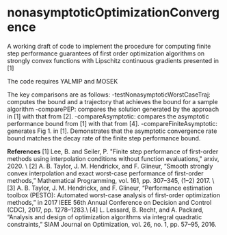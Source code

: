 # nonasymptoticOptimizationConvergence

A working draft of code to implement the procedure for computing finite step performance guarantees of first order
optimization algorithms on strongly convex functions with Lipschitz continuous gradients presented in [1]


The code requires YALMIP and MOSEK

The key comparisons are as follows:
-testNonasymptoticWorstCaseTraj: computes the bound and a trajectory that achieves the bound for a sample algorithm
-comparePEP: compares the solution generated by the approach in [1] with that from [2].
-compareAsymptotic: compares the asymptotic performance bound from [1] with that from [4].
-compareFiniteAsymptotic: generates Fig 1. in [1]. Demonstrates that the asymptotic convergence rate bound matches the decay
rate of the finite step performance bound.

**References**
[1] Lee, B. and Seiler, P. "Finite step performance of first-order methods using interpolation conditions without function evaluations," arxiv, 2020. \\
[2] A. B. Taylor, J. M. Hendrickx, and F. Glineur, “Smooth strongly convex interpolation and exact worst-case performance 
of first-order methods,” Mathematical Programming, vol. 161, pp. 307–345, (1–2) 2017. \\
[3] A. B. Taylor, J. M. Hendrickx, and F. Glineur, “Performance estimation toolbox (PESTO): Automated worst-case analysis 
of first-order optimization methods,” in 2017 IEEE 56th Annual Conference on Decision and Control (CDC), 2017, pp. 1278–1283.\\
[4] L. Lessard, B. Recht, and A. Packard, “Analysis and design of optimization algorithms via integral quadratic constraints,”
SIAM Journal on Optimization, vol. 26, no. 1, pp. 57–95, 2016.
